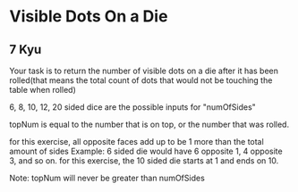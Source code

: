 # Visible Dots On a Die
## 7 Kyu

Your task is to return the number of visible dots on a die after it has been rolled(that means the total count of dots that would not be touching the table when rolled)

6, 8, 10, 12, 20 sided dice are the possible inputs for "numOfSides"

topNum is equal to the number that is on top, or the number that was rolled.

for this exercise, all opposite faces add up to be 1 more than the total amount of sides Example: 6 sided die would have 6 opposite 1, 4 opposite 3, and so on. for this exercise, the 10 sided die starts at 1 and ends on 10.

Note: topNum will never be greater than numOfSides




